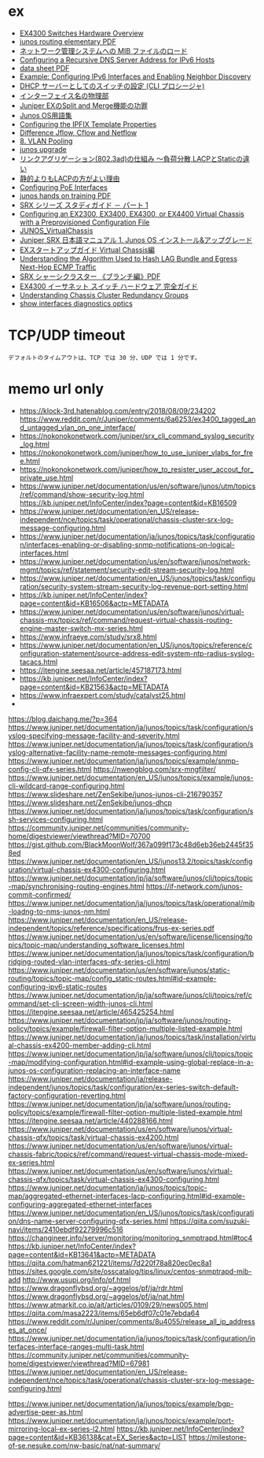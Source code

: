 # ex
- [EX4300 Switches Hardware Overview](https://www.juniper.net/documentation/en_US/release-independent/junos/topics/topic-map/ex4300-system-overview.html#ex4300-hardware-overview)
- [junos routing elementary PDF](https://www.juniper.net/jp/jp/local/pdf/others/jre.pdf)
- [ネットワーク管理システムへの MIB ファイルのロード](https://www.juniper.net/documentation/ja/junos/topics/task/operational/mib-loadng-to-nms-junos-nm.html)
-   [Configuring a Recursive DNS Server Address for IPv6 Hosts](https://www.juniper.net/documentation/us/en/software/junos/icmp/topics/task/recursive-dns-server-address-ipv6-configuring.html)
- [data sheet PDF](https://www.juniper.net/assets/jp/jp/local/pdf/datasheets/1000467-en.pdf)
- [Example: Configuring IPv6 Interfaces and Enabling Neighbor Discovery](https://www.juniper.net/documentation/en_US/junos/topics/topic-map/ipv6-interfaces-neighbor-discovery.html#id-example-configuring-ipv6-interfaces-and-enabling-neighbor-discovery)
-   [DHCP サーバーとしてのスイッチの設定 (CLI プロシージャ)](https://www.juniper.net/documentation/ja/junos/topics/topic-map/dhcp-for-switching-devices.html#id-configuring-a-switch-as-a-dhcp-server-cli-procedure)
- [インターフェイス名の物理部](https://www.juniper.net/documentation/ja/junos/topics/concept/interfaces-interface-naming-overview.html#id-10147130)
- [Juniper EXのSplit and Merge機能の功罪](https://blog.sidetech.jp/2014/12/05/182257)
- [Junos OS用語集](https://www.hs-juniperproducts.jp/guide/junos_words/word.html)
-   [Configuring the IPFIX Template Properties](https://www.juniper.net/documentation/us/en/software/junos/flow-monitoring/topics/concept/services-ipfix-flow-template-flow-aggregation-configuring.html#configuring-inline-j-flow-to-use-ipfix-flow-templates-on-mx-vmx-and-t-series-routers-ex-series-switches-nfx-series-devices-and-srx-devices__id-11332295)
- [Difference Jflow, Cflow and Netflow](https://community.juniper.net/communities/community-home/digestviewer/viewthread?MID=73286)
- [8. VLAN Pooling](https://qiita.com/tokuhy/items/013e5d7ab1c2c17129dd#8-vlan-pooling)
- [junos upgrade](https://www.infraeye.com/study/junos6.html)
- [リンクアグリゲーション(802.3ad)の仕組み 〜負荷分散,LACPとStaticの違い](https://milestone-of-se.nesuke.com/nw-basic/link-aggregation/802-1ax/)
- [静的よりもLACPの方がよい理由](https://network.oreda.net/device/switch/lag.html#%E9%9D%99%E7%9A%84%E3%82%88%E3%82%8A%E3%82%82lacp%E3%81%AE%E6%96%B9%E3%81%8C%E3%82%88%E3%81%84%E7%90%86%E7%94%B1)
- [Configuring PoE Interfaces](https://www.juniper.net/documentation/us/en/software/junos/poe/topics/topic-map/poe-ex-series-configuring.html#id-configuring-poe-interfaces)
- [junos hands on training PDF](https://www.juniper.net/assets/jp/jp/local/pdf/additional-resources/junos-switching-training-ex-qfx-course-jp.pdf)
- [SRX シリーズ スタディガイド － パート 1](https://www.juniper.net/assets/jp/jp/local/pdf/others/JNCIS-SEC-1_.pdf)
- [Configuring an EX2300, EX3400, EX4300, or EX4400 Virtual Chassis with a Preprovisioned Configuration File](https://www.juniper.net/documentation/us/en/software/junos/virtual-chassis-qfx/topics/task/virtual-chassis-ex4300-configuring.html#id-configuring-an-ex4300-virtual-chassis-with-a-preprovisioned-configuration-file)
- [JUNOS_VirtualChassis](https://klock-3rd.hatenablog.com/entry/2018/06/30/225641)
- [Juniper SRX 日本語マニュアル 1. Junos OS インストール&アップグレード](https://www.juniper.net/assets/jp/jp/local/pdf/additional-resources/junos-installation-upgrade.pdf)
- [EXスタートアップガイド Virtual Chassis編](https://www.juniper.net/assets/jp/jp/local/pdf/additional-resources/exstartup-guide-vc-rev1-202101.pdf)
- [Understanding the Algorithm Used to Hash LAG Bundle and Egress Next-Hop ECMP Traffic](https://www.juniper.net/documentation/us/en/software/junos/interfaces-ethernet-switches/topics/topic-map/switches-interface-aggregated.html#id-understanding-the-algorithm-used-to-hash-lag-bundle-and-egress-nexthop-ecmp-traffic)
- [SRX シャーシクラスター 《ブランチ編》PDF](https://www.juniper.net/assets/jp/jp/local/pdf/others/br_chassis-clustering.pdf)
- [EX4300 イーサネット スイッチ ハードウェア 完全ガイド](https://www.juniper.net/documentation/ja/release-independent/junos/information-products/topic-collections/hardware/ex-series/ex4300/book-hw-ex4300.pdf)
- [Understanding Chassis Cluster Redundancy Groups](https://www.juniper.net/documentation/us/en/software/junos/chassis-cluster-security-devices/topics/topic-map/security-chassis-cluster-redundancy-groups.html#id-understanding-chassis-cluster-redundancy-groups)
- [show interfaces diagnostics optics](https://www.juniper.net/documentation/us/en/software/junos/flow-packet-processing/topics/ref/command/show-interfaces-diagnostics-optics-srx.html)

# TCP/UDP timeout
```
デフォルトのタイムアウトは、TCP では 30 分、UDP では 1 分です。
```
# memo url only

- https://klock-3rd.hatenablog.com/entry/2018/08/09/234202
https://www.reddit.com/r/Juniper/comments/6a6253/ex3400_tagged_and_untagged_vlan_on_one_interface/
- https://nokonokonetwork.com/juniper/srx_cli_command_syslog_security_log.html
- https://nokonokonetwork.com/juniper/how_to_use_juniper_vlabs_for_free.html
- https://nokonokonetwork.com/juniper/how_to_resister_user_accout_for_private_use.html
- https://www.juniper.net/documentation/us/en/software/junos/utm/topics/ref/command/show-security-log.html
https://kb.juniper.net/InfoCenter/index?page=content&id=KB16509
- https://www.juniper.net/documentation/en_US/release-independent/nce/topics/task/operational/chassis-cluster-srx-log-message-configuring.html
- https://www.juniper.net/documentation/ja/junos/topics/task/configuration/interfaces-enabling-or-disabling-snmp-notifications-on-logical-interfaces.html
- https://www.juniper.net/documentation/us/en/software/junos/network-mgmt/topics/ref/statement/security-edit-stream-security-log.html
- https://www.juniper.net/documentation/en_US/junos/topics/task/configuration/security-system-stream-security-log-revenue-port-setting.html
- https://kb.juniper.net/InfoCenter/index?page=content&id=KB16506&actp=METADATA
- https://www.juniper.net/documentation/us/en/software/junos/virtual-chassis-mx/topics/ref/command/request-virtual-chassis-routing-engine-master-switch-mx-series.html
- https://www.infraeye.com/study/srx8.html
- https://www.juniper.net/documentation/en_US/junos/topics/reference/configuration-statement/source-address-edit-system-ntp-radius-syslog-tacacs.html
- https://itengine.seesaa.net/article/457187173.html
- https://kb.juniper.net/InfoCenter/index?page=content&id=KB21563&actp=METADATA
- https://www.infraexpert.com/study/catalyst25.html
- 

https://blog.daichang.me/?p=364
https://www.juniper.net/documentation/ja/junos/topics/task/configuration/syslog-specifying-message-facility-and-severity.html
https://www.juniper.net/documentation/ja/junos/topics/task/configuration/syslog-alternative-facility-name-remote-messages-configuring.html
https://www.juniper.net/documentation/ja/junos/topics/example/snmp-config-cli-qfx-series.html
https://nwengblog.com/srx-mngfilter/
https://www.juniper.net/documentation/en_US/junos/topics/example/junos-cli-wildcard-range-configuring.html
https://www.slideshare.net/ZenSekibe/junos-junos-cli-216790357
https://www.slideshare.net/ZenSekibe/junos-dhcp
https://www.juniper.net/documentation/ja/junos/topics/task/configuration/ssh-services-configuring.html
https://community.juniper.net/communities/community-home/digestviewer/viewthread?MID=70700
https://gist.github.com/BlackMoonWolf/367a099f173c48d6eb36eb2445f358ed
https://www.juniper.net/documentation/en_US/junos13.2/topics/task/configuration/virtual-chassis-ex4300-configuring.html
https://www.juniper.net/documentation/jp/ja/software/junos/cli/topics/topic-map/synchronising-routing-engines.html
https://if-network.com/junos-commit-confirmed/
https://www.juniper.net/documentation/ja/junos/topics/task/operational/mib-loadng-to-nms-junos-nm.html
https://www.juniper.net/documentation/en_US/release-independent/topics/reference/specifications/frus-ex-series.pdf
https://www.juniper.net/documentation/us/en/software/license/licensing/topics/topic-map/understanding_software_licenses.html
https://www.juniper.net/documentation/ja/junos/topics/task/configuration/bridging-routed-vlan-interfaces-qfx-series-cli.html
https://www.juniper.net/documentation/us/en/software/junos/static-routing/topics/topic-map/config_static-routes.html#id-example-configuring-ipv6-static-routes
https://www.juniper.net/documentation/jp/ja/software/junos/cli/topics/ref/command/set-cli-screen-width-junos-cli.html
https://itengine.seesaa.net/article/465425254.html
https://www.juniper.net/documentation/jp/ja/software/junos/routing-policy/topics/example/firewall-filter-option-multiple-listed-example.html
https://www.juniper.net/documentation/ja/junos/topics/task/installation/virtual-chassis-ex4200-member-adding-cli.html
https://www.juniper.net/documentation/jp/ja/software/junos/cli/topics/topic-map/modifying-configuration.html#id-example-using-global-replace-in-a-junos-os-configuration-replacing-an-interface-name
https://www.juniper.net/documentation/ja/release-independent/junos/topics/task/configuration/ex-series-switch-default-factory-configuration-reverting.html
https://www.juniper.net/documentation/jp/ja/software/junos/routing-policy/topics/example/firewall-filter-option-multiple-listed-example.html
https://itengine.seesaa.net/article/440288166.html
https://www.juniper.net/documentation/us/en/software/junos/virtual-chassis-qfx/topics/task/virtual-chassis-ex4200.html
https://www.juniper.net/documentation/us/en/software/junos/virtual-chassis-fabric/topics/ref/command/request-virtual-chassis-mode-mixed-ex-series.html
https://www.juniper.net/documentation/us/en/software/junos/virtual-chassis-qfx/topics/task/virtual-chassis-ex4300-configuring.html
https://www.juniper.net/documentation/ja/junos/topics/topic-map/aggregated-ethernet-interfaces-lacp-configuring.html#id-example-configuring-aggregated-ethernet-interfaces
https://www.juniper.net/documentation/en_US/junos/topics/task/configuration/dns-name-server-configuring-qfx-series.html
https://qiita.com/suzuki-navi/items/2410ebdf92279996c516
https://changineer.info/server/monitoring/monitoring_snmptrapd.html#toc4
https://kb.juniper.net/InfoCenter/index?page=content&id=KB13641&actp=METADATA
https://qiita.com/hatman621221/items/7d220f78a820ec0ec8a1
https://sites.google.com/site/osscatalog/tips/linux/centos-snmptrapd-mib-add
http://www.usupi.org/info/pf.html
https://www.dragonflybsd.org/~aggelos/pf/ja/rdr.html
https://www.dragonflybsd.org/~aggelos/pf/ja/nat.html
https://www.atmarkit.co.jp/ait/articles/0109/29/news005.html
https://qiita.com/masa2223/items/65eb6df07c01e7ebda64
https://www.reddit.com/r/Juniper/comments/8u4055/release_all_ip_addresses_at_once/
https://www.juniper.net/documentation/ja/junos/topics/task/configuration/interfaces-interface-ranges-multi-task.html
https://community.juniper.net/communities/community-home/digestviewer/viewthread?MID=67981
https://www.juniper.net/documentation/en_US/release-independent/nce/topics/task/operational/chassis-cluster-srx-log-message-configuring.html

https://www.juniper.net/documentation/ja/junos/topics/example/bgp-advertise-peer-as.html
https://www.juniper.net/documentation/ja/junos/topics/example/port-mirroring-local-ex-series-l2.html
https://kb.juniper.net/InfoCenter/index?page=content&id=KB36138&cat=EX_Series&actp=LIST
https://milestone-of-se.nesuke.com/nw-basic/nat/nat-summary/

<!--stackedit_data:
eyJoaXN0b3J5IjpbNjAwNTU0NTM4LDg1NDQzNjIwNSwxMTQzNz
U0ODE5LC0xMjEwOTM0MDkzLC0xMzExOTM2MTA3LDYwNDA1NDE1
NCw5ODI4NzM2NTQsLTEzMTA5MjYyODMsNzY1ODc1NjA2LC03Nz
I0MTQwNjgsMzM3NDE1MDA0LDQ2MzM3MzMwM119
-->